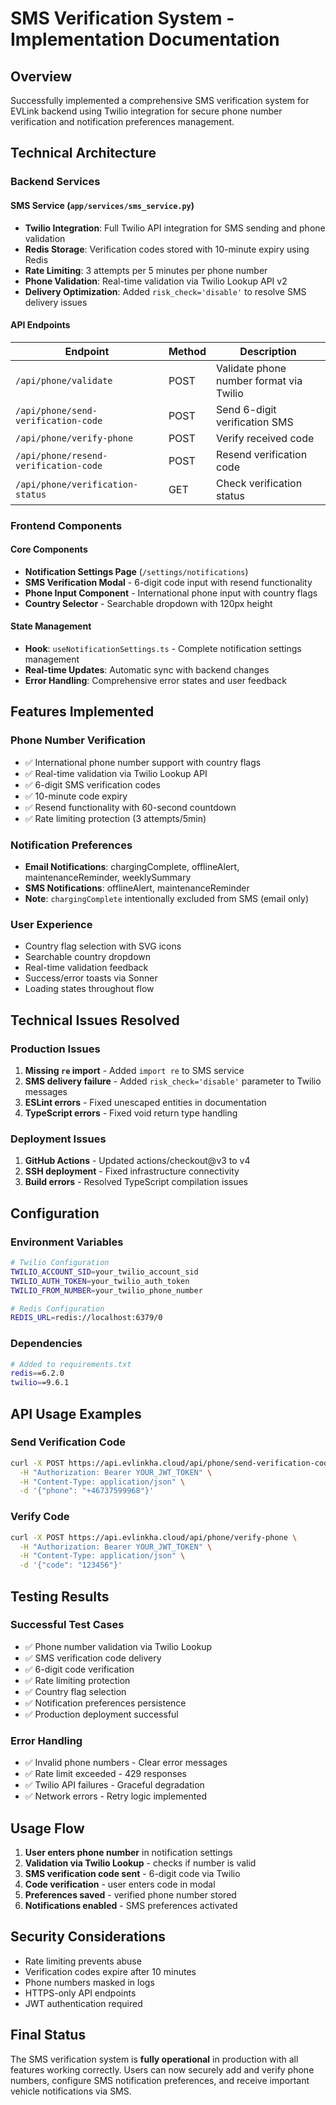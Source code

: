 # SMS Verification System - Implementation Documentation

## Overview

Successfully implemented a comprehensive SMS verification system for EVLink backend using Twilio integration for secure phone number verification and notification preferences management.

## Technical Architecture

### Backend Services

#### SMS Service (`app/services/sms_service.py`)
- **Twilio Integration**: Full Twilio API integration for SMS sending and phone validation
- **Redis Storage**: Verification codes stored with 10-minute expiry using Redis
- **Rate Limiting**: 3 attempts per 5 minutes per phone number
- **Phone Validation**: Real-time validation via Twilio Lookup API v2
- **Delivery Optimization**: Added `risk_check='disable'` to resolve SMS delivery issues

#### API Endpoints

| Endpoint | Method | Description |
|----------|--------|-------------|
| `/api/phone/validate` | POST | Validate phone number format via Twilio |
| `/api/phone/send-verification-code` | POST | Send 6-digit verification SMS |
| `/api/phone/verify-phone` | POST | Verify received code |
| `/api/phone/resend-verification-code` | POST | Resend verification code |
| `/api/phone/verification-status` | GET | Check verification status |

### Frontend Components

#### Core Components
- **Notification Settings Page** (`/settings/notifications`)
- **SMS Verification Modal** - 6-digit code input with resend functionality
- **Phone Input Component** - International phone input with country flags
- **Country Selector** - Searchable dropdown with 120px height

#### State Management
- **Hook**: `useNotificationSettings.ts` - Complete notification settings management
- **Real-time Updates**: Automatic sync with backend changes
- **Error Handling**: Comprehensive error states and user feedback

## Features Implemented

### Phone Number Verification
- ✅ International phone number support with country flags
- ✅ Real-time validation via Twilio Lookup API
- ✅ 6-digit SMS verification codes
- ✅ 10-minute code expiry
- ✅ Resend functionality with 60-second countdown
- ✅ Rate limiting protection (3 attempts/5min)

### Notification Preferences
- **Email Notifications**: chargingComplete, offlineAlert, maintenanceReminder, weeklySummary
- **SMS Notifications**: offlineAlert, maintenanceReminder
- **Note**: `chargingComplete` intentionally excluded from SMS (email only)

### User Experience
- Country flag selection with SVG icons
- Searchable country dropdown
- Real-time validation feedback
- Success/error toasts via Sonner
- Loading states throughout flow

## Technical Issues Resolved

### Production Issues
1. **Missing `re` import** - Added `import re` to SMS service
2. **SMS delivery failure** - Added `risk_check='disable'` parameter to Twilio messages
3. **ESLint errors** - Fixed unescaped entities in documentation
4. **TypeScript errors** - Fixed void return type handling

### Deployment Issues
1. **GitHub Actions** - Updated actions/checkout@v3 to v4
2. **SSH deployment** - Fixed infrastructure connectivity
3. **Build errors** - Resolved TypeScript compilation issues

## Configuration

### Environment Variables
```bash
# Twilio Configuration
TWILIO_ACCOUNT_SID=your_twilio_account_sid
TWILIO_AUTH_TOKEN=your_twilio_auth_token
TWILIO_FROM_NUMBER=your_twilio_phone_number

# Redis Configuration
REDIS_URL=redis://localhost:6379/0
```

### Dependencies
```bash
# Added to requirements.txt
redis==6.2.0
twilio==9.6.1
```

## API Usage Examples

### Send Verification Code
```bash
curl -X POST https://api.evlinkha.cloud/api/phone/send-verification-code \
  -H "Authorization: Bearer YOUR_JWT_TOKEN" \
  -H "Content-Type: application/json" \
  -d '{"phone": "+46737599968"}'
```

### Verify Code
```bash
curl -X POST https://api.evlinkha.cloud/api/phone/verify-phone \
  -H "Authorization: Bearer YOUR_JWT_TOKEN" \
  -H "Content-Type: application/json" \
  -d '{"code": "123456"}'
```

## Testing Results

### Successful Test Cases
- ✅ Phone number validation via Twilio Lookup
- ✅ SMS verification code delivery
- ✅ 6-digit code verification
- ✅ Rate limiting protection
- ✅ Country flag selection
- ✅ Notification preferences persistence
- ✅ Production deployment successful

### Error Handling
- ✅ Invalid phone numbers - Clear error messages
- ✅ Rate limit exceeded - 429 responses
- ✅ Twilio API failures - Graceful degradation
- ✅ Network errors - Retry logic implemented

## Usage Flow

1. **User enters phone number** in notification settings
2. **Validation via Twilio Lookup** - checks if number is valid
3. **SMS verification code sent** - 6-digit code via Twilio
4. **Code verification** - user enters code in modal
5. **Preferences saved** - verified phone number stored
6. **Notifications enabled** - SMS preferences activated

## Security Considerations

- Rate limiting prevents abuse
- Verification codes expire after 10 minutes
- Phone numbers masked in logs
- HTTPS-only API endpoints
- JWT authentication required

## Final Status

The SMS verification system is **fully operational** in production with all features working correctly. Users can now securely add and verify phone numbers, configure SMS notification preferences, and receive important vehicle notifications via SMS.